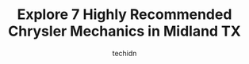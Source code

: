 ---
layout: ampstory
image: https://images.unsplash.com/photo-1604755940508-42d673803330?ixlib=rb-4.0.3&ixid=MnwxMjA3fDB8MHxwaG90by1wYWdlfHx8fGVufDB8fHx8&auto=format&fit=crop&w=640&h=853&q=80
author: techidn
featured: false
description: When it comes to maintaining and repairing your vehicle in Midland TX, USA, you deserve nothing but the best. Thats why the 7 best Chrysler Mechanic in the area are here to offer their expe
title: Explore 7 Highly Recommended Chrysler Mechanics in Midland TX
cover:
   title: Explore 7 Highly Recommended Chrysler Mechanics in Midland TX
   subtitle: Rickpate
   background: https://images.unsplash.com/photo-1604755940508-42d673803330?ixlib=rb-4.0.3&ixid=MnwxMjA3fDB8MHxwaG90by1wYWdlfHx8fGVufDB8fHx8&auto=format&fit=crop&w=640&h=853&q=80

pages: 
 - layout: thirds
   top: <h1>#1 Christian Brothers Automotive Midland</h1>
   bottom: "<p>In 2022 I took my car into Christian Brothers for my brakes and rotors to be  replaced. They noticed my water pump  had a leak and notified me. I had it replaced as well.</p>"
   background: https://www.knot35.com/toplist/wp-content/uploads/2023/06/best-chrysler-mechanic-1-in-midland-tx-1685831047.jpeg
   backgroundblur: true
 - layout: thirds
   top: <h1>#2 Lone Star Automotive</h1>
   bottom: "<p>900 N Loop 250 W, Midland, TX 79703, United States</p>"
   background: https://www.knot35.com/toplist/wp-content/uploads/2023/06/best-chrysler-mechanic-2-in-midland-tx-1685831048.jpeg
   cta:
      link: https://www.knot35.com/toplist/explore-7-highly-recommended-chrysler-mechanics-in-midland-tx/
      text: Explore 7 Highly Recommended Chrysler Mechanics in Midland TX
 - layout: thirds
   top: <h1>#3 Dannys Automotive</h1>
   bottom: "<p>1904 W Front St, Midland, TX 79701, United States</p>"
   background: https://www.knot35.com/toplist/wp-content/uploads/2023/06/best-chrysler-mechanic-3-in-midland-tx-1685831048.jpeg
   cta:
      link: https://www.knot35.com/toplist/explore-7-highly-recommended-chrysler-mechanics-in-midland-tx/
      text: Explore 7 Highly Recommended Chrysler Mechanics in Midland TX
 - layout: thirds
   top: <h1>#4 E&R Automotive</h1>
   bottom: "<p>311 N Terrell St, Midland, TX 79701, United States</p>"
   background: https://images.unsplash.com/photo-1488554378835-f7acf46e6c98?ixlib=rb-4.0.3&ixid=MnwxMjA3fDB8MHxwaG90by1wYWdlfHx8fGVufDB8fHx8&auto=format&fit=crop&w=640&h=853&q=80
   cta:
      link: https://www.knot35.com/toplist/explore-7-highly-recommended-chrysler-mechanics-in-midland-tx/
      text: Explore 7 Highly Recommended Chrysler Mechanics in Midland TX
 - layout: thirds
   top: <h1>#5 West Texas Automotive</h1>
   bottom: "<p>4703 Andrews Hwy, Midland, TX 79703, United States</p>"
   background: https://images.unsplash.com/photo-1540457036297-448b6b99e91c?ixlib=rb-4.0.3&ixid=MnwxMjA3fDB8MHxwaG90by1wYWdlfHx8fGVufDB8fHx8&auto=format&fit=crop&w=640&h=853&q=80
   cta:
      link: https://www.knot35.com/toplist/explore-7-highly-recommended-chrysler-mechanics-in-midland-tx/
      text: Explore 7 Highly Recommended Chrysler Mechanics in Midland TX
 - layout: thirds
   top: <h1>#6 Carrillos Automotive</h1>
   bottom: "<p>2501 W Wall St, Midland, TX 79701, United States</p>"
   background: https://images.unsplash.com/photo-1604871000636-074fa5117945?ixlib=rb-4.0.3&ixid=MnwxMjA3fDB8MHxwaG90by1wYWdlfHx8fGVufDB8fHx8&auto=format&fit=crop&w=640&h=853&q=80
   cta:
      link: https://www.knot35.com/toplist/explore-7-highly-recommended-chrysler-mechanics-in-midland-tx/
      text: Explore 7 Highly Recommended Chrysler Mechanics in Midland TX
 - layout: thirds
   top: <h1>#7 Wall Street Automotive</h1>
   bottom: "<p>3404 W Wall St, Midland, TX 79701, United States</p>"
   background: https://images.unsplash.com/photo-1484589065579-248aad0d8b13?ixlib=rb-4.0.3&ixid=MnwxMjA3fDB8MHxwaG90by1wYWdlfHx8fGVufDB8fHx8&auto=format&fit=crop&w=640&h=853&q=80
   cta:
      link: https://www.knot35.com/toplist/explore-7-highly-recommended-chrysler-mechanics-in-midland-tx/
      text: Explore 7 Highly Recommended Chrysler Mechanics in Midland TX
 - layout: thirds
   middle: Continue reading...
   background: https://images.unsplash.com/photo-1509114397022-ed747cca3f65?ixlib=rb-4.0.3&ixid=MnwxMjA3fDB8MHxwaG90by1wYWdlfHx8fGVufDB8fHx8&auto=format&fit=crop&w=640&h=853&q=80
   cta:
      link: https://www.knot35.com/toplist/explore-7-highly-recommended-chrysler-mechanics-in-midland-tx/
      text: Explore 7 Highly Recommended Chrysler Mechanics in Midland TX
      
---